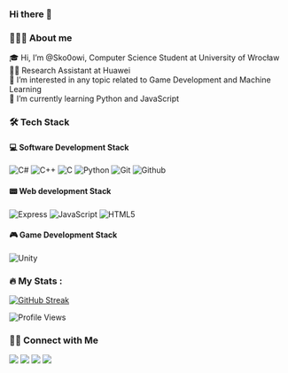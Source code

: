 ### Hi there 👋

### 👨🏻‍💻 About me
🎓 Hi, I’m @Sko0owi, Computer Science Student at University of Wrocław <br/>
👨‍💻 Research Assistant at Huawei <br/>
🤖 I’m interested in any topic related to Game Development and Machine Learning<br/>
🌱 I’m currently learning Python and JavaScript

### :hammer_and_wrench: Tech Stack

#### 💻 Software Development Stack
![C#](https://img.shields.io/badge/C%23-058e0c?&logo=c-sharp&logoColor=white&style=for-the-badge)
![C++](https://img.shields.io/badge/C++-%2300599C.svg?&logo=c%2B%2B&logoColor=white&style=for-the-badge)
![C](https://img.shields.io/badge/C-%2300599C.svg?&logo=c&logoColor=white&style=for-the-badge)
![Python](https://img.shields.io/badge/-Python-3776AB?&logo=python&logoColor=white&style=for-the-badge)
![Git](https://img.shields.io/badge/GIT-E44C30?&logo=git&logoColor=white&style=for-the-badge)
![Github](https://img.shields.io/badge/github-171515?&logo=github&logoColor=white&style=for-the-badge)

#### 📟 Web development Stack
![Express](https://img.shields.io/badge/-Express-000000?&logo=express&logoColor=white&style=for-the-badge)
![JavaScript](https://img.shields.io/badge/-JavaScript-F7DF1E?&logo=javascript&logoColor=white&style=for-the-badge)
![HTML5](https://img.shields.io/badge/html5-%23E34F26.svg?&logo=html5&logoColor=white&style=for-the-badge)

#### 🎮 Game Development Stack
![Unity](https://img.shields.io/badge/unity-%23000000.svg?style=for-the-badge&logo=unity&logoColor=white)

### :fire: My Stats :

[![GitHub Streak](http://github-readme-streak-stats.herokuapp.com?user=Sko0owi&theme=dark&background=0d1117)](https://git.io/streak-stats)

![Profile Views](https://komarev.com/ghpvc/?username=Sko0owi)

### 🤝🏻 Connect with Me
<a href="mailto:dawid.skowronek24@gmail.com"><img src="https://img.shields.io/badge/dawid.skowronek24@gmail-b23e2f?logo=gmail&logoColor=white"></a>
<a href="https://www.linkedin.com/in/dawid-skowronek-5b9a40212/"><img src="https://img.shields.io/badge/Dawid Skowronek-blue?logo=linkedin&logoColor=white"></a>
<a href="https://itch.io/profile/sko0owi"><img src="https://img.shields.io/badge/Sko0owi-f33e2f?&logo=itch.io&logoColor=white"></a>
<a href="https://sko0owi.github.io"><img src="https://img.shields.io/badge/My website-3e2f?&logoColor=white"></a>
